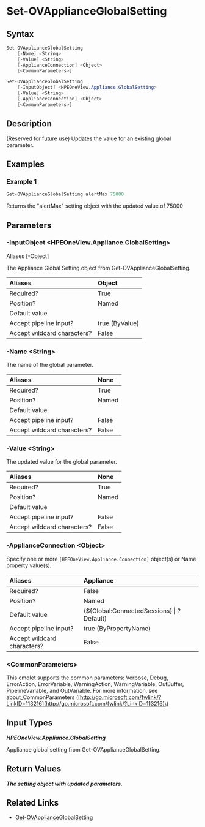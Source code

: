 ﻿---
description: (Reserved for future use) Update appliance global settings.
---

# Set-OVApplianceGlobalSetting

## Syntax

```powershell
Set-OVApplianceGlobalSetting
    [-Name] <String>
    [-Value] <String>
    [-ApplianceConnection] <Object>
    [<CommonParameters>]
```

```powershell
Set-OVApplianceGlobalSetting
    [-InputObject] <HPEOneView.Appliance.GlobalSetting>
    [-Value] <String>
    [-ApplianceConnection] <Object>
    [<CommonParameters>]
```

## Description

(Reserved for future use) Updates the value for an existing global parameter.

## Examples

###  Example 1 

```powershell
Set-OVApplianceGlobalSetting alertMax 75000
```

Returns the "alertMax" setting object with the updated value of 75000

## Parameters

### -InputObject &lt;HPEOneView.Appliance.GlobalSetting&gt;

Aliases [-Object]

The Appliance Global Setting object from Get-OVApplianceGlobalSetting.

| Aliases | Object |
| :--- | :--- |
| Required? | True |
| Position? | Named |
| Default value |  |
| Accept pipeline input? | true (ByValue) |
| Accept wildcard characters? | False |

### -Name &lt;String&gt;

The name of the global parameter.

| Aliases | None |
| :--- | :--- |
| Required? | True |
| Position? | Named |
| Default value |  |
| Accept pipeline input? | False |
| Accept wildcard characters? | False |

### -Value &lt;String&gt;

The updated value for the global parameter.

| Aliases | None |
| :--- | :--- |
| Required? | True |
| Position? | Named |
| Default value |  |
| Accept pipeline input? | False |
| Accept wildcard characters? | False |

### -ApplianceConnection &lt;Object&gt;

Specify one or more `[HPEOneView.Appliance.Connection]` object(s) or Name property value(s).

| Aliases | Appliance |
| :--- | :--- |
| Required? | False |
| Position? | Named |
| Default value | (${Global:ConnectedSessions} &vert; ? Default) |
| Accept pipeline input? | true (ByPropertyName) |
| Accept wildcard characters? | False |

### &lt;CommonParameters&gt;

This cmdlet supports the common parameters: Verbose, Debug, ErrorAction, ErrorVariable, WarningAction, WarningVariable, OutBuffer, PipelineVariable, and OutVariable. For more information, see about\_CommonParameters \([http://go.microsoft.com/fwlink/?LinkID=113216](http://go.microsoft.com/fwlink/?LinkID=113216)\)

## Input Types

_**HPEOneView.Appliance.GlobalSetting**_

Appliance global setting from Get-OVApplianceGlobalSetting.

## Return Values

_**The setting object with updated parameters.**_



## Related Links

* [Get-OVApplianceGlobalSetting](get-ovapplianceglobalsetting.md)
